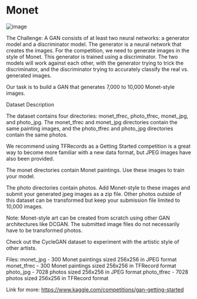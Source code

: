 # Monet
![image](https://github.com/EyalPasha/Monet/assets/51478907/9e19b66d-8986-4197-a8fa-d1edbc776527)

The Challenge: A GAN consists of at least two neural networks: a generator model and a discriminator model. The generator is a neural network that creates the images. For the competition, we need to generate images in the style of Monet. This generator is trained using a discriminator.
The two models will work against each other, with the generator trying to trick the discriminator, and the discriminator trying to accurately classify the real vs. generated images.

Our task is to build a GAN that generates 7,000 to 10,000 Monet-style images.


Dataset Description

The dataset contains four directories: monet_tfrec, photo_tfrec, monet_jpg, and photo_jpg. The monet_tfrec and monet_jpg directories contain the same painting images, and the photo_tfrec and photo_jpg directories contain the same photos.

We recommend using TFRecords as a Getting Started competition is a great way to become more familiar with a new data format, but JPEG images have also been provided.

The monet directories contain Monet paintings. Use these images to train your model.

The photo directories contain photos. Add Monet-style to these images and submit your generated jpeg images as a zip file. Other photos outside of this dataset can be transformed but keep your submission file limited to 10,000 images.

Note: Monet-style art can be created from scratch using other GAN architectures like DCGAN. The submitted image files do not necessarily have to be transformed photos.

Check out the CycleGAN dataset to experiment with the artistic style of other artists.

Files:
monet_jpg - 300 Monet paintings sized 256x256 in JPEG format
monet_tfrec - 300 Monet paintings sized 256x256 in TFRecord format
photo_jpg - 7028 photos sized 256x256 in JPEG format
photo_tfrec - 7028 photos sized 256x256 in TFRecord format

Link for more: https://www.kaggle.com/competitions/gan-getting-started
